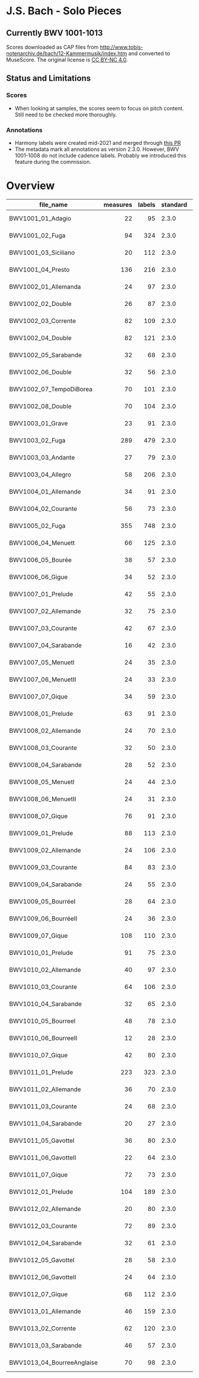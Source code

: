 # J.S. Bach - Solo Pieces
## Currently BWV 1001-1013

Scores downloaded as CAP files from http://www.tobis-notenarchiv.de/bach/12-Kammermusik/index.htm and converted to MuseScore. The original license is [CC BY-NC 4.0](https://creativecommons.org/licenses/by-nc/4.0/).

## Status and Limitations

### Scores

* When looking at samples, the scores seem to focus on pitch content. Still need to be checked more thoroughly.

### Annotations

* Harmony labels were created mid-2021 and merged through [this PR](https://github.com/DCMLab/bach_solo/pull/2)
* The metadata mark all annotations as version 2.3.0. However, BWV 1001-1008 do not include cadence labels. Probably we introduced this feature during the commission.


# Overview
|        file_name         |measures|labels|standard| annotators |reviewers|
|--------------------------|-------:|-----:|--------|------------|---------|
|BWV1001_01_Adagio         |      22|    95|2.3.0   |Adrian Nagel|         |
|BWV1001_02_Fuga           |      94|   324|2.3.0   |Adrian Nagel|         |
|BWV1001_03_Siciliano      |      20|   112|2.3.0   |Adrian Nagel|         |
|BWV1001_04_Presto         |     136|   216|2.3.0   |Adrian Nagel|         |
|BWV1002_01_Allemanda      |      24|    97|2.3.0   |Adrian Nagel|         |
|BWV1002_02_Double         |      26|    87|2.3.0   |Adrian Nagel|         |
|BWV1002_03_Corrente       |      82|   109|2.3.0   |Adrian Nagel|         |
|BWV1002_04_Double         |      82|   121|2.3.0   |Adrian Nagel|         |
|BWV1002_05_Sarabande      |      32|    68|2.3.0   |Adrian Nagel|         |
|BWV1002_06_Double         |      32|    56|2.3.0   |Adrian Nagel|         |
|BWV1002_07_TempoDiBorea   |      70|   101|2.3.0   |Adrian Nagel|         |
|BWV1002_08_Double         |      70|   104|2.3.0   |Adrian Nagel|         |
|BWV1003_01_Grave          |      23|    91|2.3.0   |Adrian Nagel|         |
|BWV1003_02_Fuga           |     289|   479|2.3.0   |Adrian Nagel|         |
|BWV1003_03_Andante        |      27|    79|2.3.0   |Adrian Nagel|         |
|BWV1003_04_Allegro        |      58|   206|2.3.0   |Adrian Nagel|         |
|BWV1004_01_Allemande      |      34|    91|2.3.0   |Adrian Nagel|         |
|BWV1004_02_Courante       |      56|    73|2.3.0   |Adrian Nagel|         |
|BWV1005_02_Fuga           |     355|   748|2.3.0   |Adrian Nagel|         |
|BWV1006_04_Menuett        |      66|   125|2.3.0   |Adrian Nagel|         |
|BWV1006_05_Bourée         |      38|    57|2.3.0   |Adrian Nagel|         |
|BWV1006_06_Gigue          |      34|    52|2.3.0   |Adrian Nagel|         |
|BWV1007_01_Prelude        |      42|    55|2.3.0   |Adrian Nagel|         |
|BWV1007_02_Allemande      |      32|    75|2.3.0   |Adrian Nagel|         |
|BWV1007_03_Courante       |      42|    67|2.3.0   |Adrian Nagel|         |
|BWV1007_04_Sarabande      |      16|    42|2.3.0   |Adrian Nagel|         |
|BWV1007_05_MenuetI        |      24|    35|2.3.0   |Adrian Nagel|         |
|BWV1007_06_MenuetII       |      24|    33|2.3.0   |Adrian Nagel|         |
|BWV1007_07_Gique          |      34|    59|2.3.0   |Adrian Nagel|         |
|BWV1008_01_Prelude        |      63|    91|2.3.0   |Adrian Nagel|         |
|BWV1008_02_Allemande      |      24|    70|2.3.0   |Adrian Nagel|         |
|BWV1008_03_Courante       |      32|    50|2.3.0   |Adrian Nagel|         |
|BWV1008_04_Sarabande      |      28|    52|2.3.0   |Adrian Nagel|         |
|BWV1008_05_MenuetI        |      24|    44|2.3.0   |Adrian Nagel|         |
|BWV1008_06_MenuetII       |      24|    31|2.3.0   |Adrian Nagel|         |
|BWV1008_07_Gique          |      76|    91|2.3.0   |Adrian Nagel|         |
|BWV1009_01_Prelude        |      88|   113|2.3.0   |Adrian Nagel|         |
|BWV1009_02_Allemande      |      24|   106|2.3.0   |Adrian Nagel|         |
|BWV1009_03_Courante       |      84|    83|2.3.0   |Adrian Nagel|         |
|BWV1009_04_Sarabande      |      24|    55|2.3.0   |Adrian Nagel|         |
|BWV1009_05_BourréeI       |      28|    64|2.3.0   |Adrian Nagel|         |
|BWV1009_06_BourréeII      |      24|    36|2.3.0   |Adrian Nagel|         |
|BWV1009_07_Gique          |     108|   110|2.3.0   |Adrian Nagel|         |
|BWV1010_01_Prelude        |      91|    75|2.3.0   |Adrian Nagel|         |
|BWV1010_02_Allemande      |      40|    97|2.3.0   |Adrian Nagel|         |
|BWV1010_03_Courante       |      64|   106|2.3.0   |Adrian Nagel|         |
|BWV1010_04_Sarabande      |      32|    65|2.3.0   |Adrian Nagel|         |
|BWV1010_05_BourreeI       |      48|    78|2.3.0   |Adrian Nagel|         |
|BWV1010_06_BourreeII      |      12|    28|2.3.0   |Adrian Nagel|         |
|BWV1010_07_Gique          |      42|    80|2.3.0   |Adrian Nagel|         |
|BWV1011_01_Prelude        |     223|   323|2.3.0   |Adrian Nagel|         |
|BWV1011_02_Allemande      |      36|    70|2.3.0   |Adrian Nagel|         |
|BWV1011_03_Courante       |      24|    68|2.3.0   |Adrian Nagel|         |
|BWV1011_04_Sarabande      |      20|    27|2.3.0   |Adrian Nagel|         |
|BWV1011_05_GavotteI       |      36|    80|2.3.0   |Adrian Nagel|         |
|BWV1011_06_GavotteII      |      22|    64|2.3.0   |Adrian Nagel|         |
|BWV1011_07_Gique          |      72|    73|2.3.0   |Adrian Nagel|         |
|BWV1012_01_Prelude        |     104|   189|2.3.0   |Adrian Nagel|         |
|BWV1012_02_Allemande      |      20|    80|2.3.0   |Adrian Nagel|         |
|BWV1012_03_Courante       |      72|    89|2.3.0   |Adrian Nagel|         |
|BWV1012_04_Sarabande      |      32|    61|2.3.0   |Adrian Nagel|         |
|BWV1012_05_GavotteI       |      28|    58|2.3.0   |Adrian Nagel|         |
|BWV1012_06_GavotteII      |      24|    64|2.3.0   |Adrian Nagel|         |
|BWV1012_07_Gique          |      68|   112|2.3.0   |Adrian Nagel|         |
|BWV1013_01_Allemande      |      46|   159|2.3.0   |Adrian Nagel|         |
|BWV1013_02_Corrente       |      62|   120|2.3.0   |Adrian Nagel|         |
|BWV1013_03_Sarabande      |      46|    57|2.3.0   |Adrian Nagel|         |
|BWV1013_04_BourreeAnglaise|      70|    98|2.3.0   |Adrian Nagel|         |
